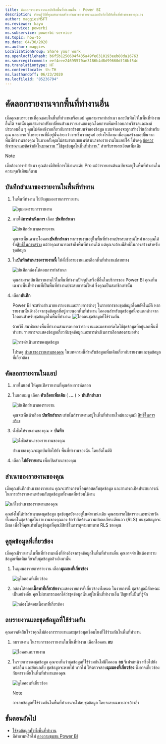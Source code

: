 ```yaml
---
title: คัดลอกรายงานจากแอปหรือพื้นที่ทำงานอื่น - Power BI
description: เรียนรู้วิธีที่คุณสามารถสร้างสำเนาของรายงานและบันทึกไปยังพื้นที่ทำงานของคุณเอง
author: maggiesMSFT
ms.reviewer: kayu
ms.service: powerbi
ms.subservice: powerbi-service
ms.topic: how-to
ms.date: 04/30/2020
ms.author: maggies
LocalizationGroup: Share your work
ms.openlocfilehash: b6f5b1250604f435a49fe6310193eeb80da16763
ms.sourcegitcommit: eef4eee24695570ae3186b4d8d99660df16bf54c
ms.translationtype: HT
ms.contentlocale: th-TH
ms.lasthandoff: 06/23/2020
ms.locfileid: "85236794"
---
```

# <a name="copy-reports-from-other-workspaces"></a>คัดลอกรายงานจากพื้นที่ทำงานอื่น

เมื่อคุณพบรายงานที่คุณชอบในพื้นที่ทำงานหรือแอป คุณสามารถทำสำเนา และบันทึกไว้ในพื้นที่ทำงานอื่นได้ จากนั้นคุณสามารถปรับเปลี่ยนสำเนารายงานของคุณโดยการเพิ่มหรือลบภาพวิชวลและองค์ประกอบอื่น ๆ คุณไม่ต้องกังวลเกี่ยวกับการสร้างแบบจำลองข้อมูล แบบจำลองจะถูกสร้างไว้แล้วสำหรับคุณ และการแก้ไขรายงานที่มีอยู่นั้นง่ายกว่าการเริ่มจากศูนย์ อย่างไรก็ตาม เมื่อคุณสร้างแอปขึ้นจากพื้นที่ทำงานของคุณ ในบางครั้งคุณไม่สามารถเผยแพร่สำเนาของรายงานในแอปได้ โปรดดู [ข้อควรพิจารณาและข้อจำกัดในบทความ "ใช้ชุดข้อมูลในพื้นที่ทำงาน"](service-datasets-across-workspaces.md#considerations-and-limitations) สำหรับรายละเอียดเพิ่มเติม

> [!NOTE]
> เมื่อต้องการทำสำเนา คุณต้องมีสิทธิ์การใช้งานระดับ Pro แม้ว่ารายงานต้นฉบับจะอยู่ในพื้นที่ทำงานในความจุพรีเมียมก็ตาม

## <a name="save-a-copy-of-a-report-in-a-workspace"></a>บันทึกสำเนาของรายงานในพื้นที่ทำงาน

1. ในพื้นที่ทำงาน ไปยังมุมมองรายการรายงาน

    ![มุมมองรายการรายงาน](media/service-datasets-copy-reports/power-bi-report-list-view.png)

1. ภายใต้**การดำเนินการ** เลือก **บันทึกสำเนา**

    ![บันทึกสำเนาของรายงาน](media/service-datasets-copy-reports/power-bi-dataset-save-report-copy.png)

    คุณจะเห็นเฉพาะไอคอน**บันทึกสำเนา** หากรายงานอยู่ในพื้นที่ทำงานประสบการณ์ใหม่ และคุณได้รับ[สิทธิ์ในการสร้าง](service-datasets-build-permissions.md) แม้ว่าคุณสามารถเข้าถึงพื้นที่ทำงานได้ แต่คุณจะต้องมีสิทธิ์ในการสร้างสำหรับชุดข้อมูล

3. ใน**บันทึกสำเนาของรายงานนี้** ให้ตั้งชื่อรายงานและเลือกพื้นที่ทำงานปลายทาง

    ![บันทึกกล่องโต้ตอบการทำสำเนา](media/service-datasets-copy-reports/power-bi-dataset-save-report.png)

    คุณสามารถบันทึกรายงานไว้ในพื้นที่ทำงานปัจจุบันหรือที่อื่นในบริการของ Power BI คุณเห็นเฉพาะพื้นที่ทำงานที่เป็นพื้นที่ทำงานประสบการณ์ใหม่ ซึ่งคุณเป็นสมาชิกเท่านั้น 
  
4. เลือก**บันทึก**

    Power BI จะสร้างสำเนาของรายงานและรายการต่างๆ ในรายการของชุดข้อมูลโดยอัตโนมัติ หากรายงานนั้นอ้างอิงจากชุดข้อมูลที่อยู่ภายนอกพื้นที่ทำงาน ไอคอนสำหรับชุดข้อมูลนี้จะแตกต่างจากไอคอนสำหรับชุดข้อมูลในพื้นที่ทำงาน: ![ไอคอนชุดข้อมูลที่ใช้ร่วมกัน](media/service-datasets-discover-across-workspaces/power-bi-shared-dataset-icon.png)
    
    ด้วยวิธี สมาชิกของพื้นที่ทำงานสามารถบอกว่ารายงานและแดชบอร์ดใดใช้ชุดข้อมูลที่อยู่นอกพื้นที่ทำงาน รายการจะแสดงข้อมูลเกี่ยวกับชุดข้อมูลและการดำเนินการเลือกสองสามอย่าง

    ![การดำเนินการของชุดข้อมูล](media/service-datasets-across-workspaces/power-bi-dataset-actions.png)

    โปรดดู [สำเนาของรายงานของคุณ](#your-copy-of-the-report) ในบทความนี้สำหรับข้อมูลเพิ่มเติมเกี่ยวกับรายงานและชุดข้อมูลที่เกี่ยวข้อง

## <a name="copy-a-report-in-an-app"></a>คัดลอกรายงานในแอป

1. ภายในแอป ให้คุณเปิดรายงานที่คุณต้องการคัดลอก
2. ในแถบเมนู เลือก **ตัวเลือกเพิ่มเติม** ( **...** ) > **บันทึกสำเนา**

    ![บันทึกสำเนาของรายงาน](media/service-datasets-copy-reports/power-bi-save-copy.png)

    คุณจะเห็นตัวเลือก **บันทึกสำเนา** เท่านั้นถ้ารายงานอยู่ในพื้นที่ทำงานใหม่และคุณมี [สิทธิ์ในการสร้าง](service-datasets-build-permissions.md)

3. ตั้งชื่อให้รายงานของคุณ > **บันทึก**

    ![ตั้งชื่อสำเนาของรายงานของคุณ](media/service-datasets-copy-reports/power-bi-save-report-from-app.png)

    สำเนาของคุณจะถูกบันทึกไปยัง พื้นที่ทำงานของฉัน โดยอัตโนมัติ

4. เลือก **ไปยังรายงาน** เพื่อเปิดสำเนาของคุณ

## <a name="your-copy-of-the-report"></a>สำเนาของรายงานของคุณ

เมื่อคุณบันทึกสำเนาของรายงาน คุณจะสร้างการเชื่อมต่อสดกับชุดข้อมูล และสามารถเปิดประสบการณ์ในการสร้างรายงานพร้อมกับชุดข้อมูลทั้งหมดที่พร้อมใช้งาน 

![แก้ไขสำเนาของรายงานของคุณ](media/service-datasets-copy-reports/power-bi-edit-report-copy.png)

คุณยังไม่ได้ทำสำเนาของชุดข้อมูล ชุดข้อมูลยังคงอยู่ในตำแหน่งเดิม คุณสามารถใช้ตารางและหน่วยวัดทั้งหมดในชุดข้อมูลในรายงานของคุณเอง ข้อจำกัดด้านความปลอดภัยระดับแถว (RLS) บนชุดข้อมูลจะมีผล เพื่อให้คุณเท่านั้นดูข้อมูลที่คุณมีสิทธิในการดูตามบทบาท RLS ของคุณ

## <a name="view-related-datasets"></a>ดูชุดข้อมูลที่เกี่ยวข้อง

เมื่อคุณมีรายงานในพื้นที่ทำงานหนึ่งที่อ้างอิงจากชุดข้อมูลในพื้นที่ทำงานอื่น คุณอาจจำเป็นต้องทราบข้อมูลเพิ่มเติมเกี่ยวกับชุดข้อมูลอ้างอิงมานั้น

1. ในมุมมองรายการรายงาน เลือก**มุมมองที่เกี่ยวข้อง**

    ![ดูไอคอนที่เกี่ยวข้อง](media/service-datasets-copy-reports/power-bi-dataset-view-related.png)

1. กล่องโต้ตอบ**เนื้อหาที่เกี่ยวข้อง**จะแสดงรายการที่เกี่ยวข้องทั้งหมด ในรายการนี้ ชุดข้อมูลมีลักษณะเป็นอย่างอื่น คุณไม่สามารถบอกได้ว่าชุดข้อมูลนั้นอยู่ในพื้นที่ทำงานอื่น ปัญหานี้เป็นที่รู้จัก
 
    ![กล่องโต้ตอบเนื้อหาที่เกี่ยวข้อง](media/service-datasets-copy-reports/power-bi-dataset-related.png)

## <a name="delete-a-report-and-its-shared-dataset"></a>ลบรายงานและชุดข้อมูลที่ใช้ร่วมกัน

คุณอาจตัดสินใจว่าคุณไม่ต้องการรายงานและชุดข้อมูลเชื่อมโยงที่ใช้ร่วมกันในพื้นที่ทำงาน

1. ลบรายงาน ในรายการของรายงานในพื้นที่ทำงาน เลือกไอคอน **ลบ**

    ![ไอคอนลบรายงาน](media/service-datasets-across-workspaces/power-bi-datasets-delete-report.png)

2. ในรายการของชุดข้อมูล คุณจะเห็นว่าชุดข้อมูลที่ใช้ร่วมกันไม่มีไอคอน **ลบ** รีเฟรชหน้า หรือไปยังหน้าอื่น และย้อนกลับ ชุดข้อมูลจะหายไป หากไม่ ให้ตรวจสอบ**มุมมองที่เกี่ยวข้อง** ซึ่งอาจเกี่ยวข้องกับตารางอื่นในพื้นที่ทำงานของคุณ

    ![ดูไอคอนที่เกี่ยวข้อง](media/service-datasets-across-workspaces/power-bi-dataset-view-related-icon.png)

    > [!NOTE]
    > การลบข้อมูลที่ใช้ร่วมกันในพื้นที่ทำงานจะไม่ลบชุดข้อมูล โดยจะลบเฉพาะการอ้างอิง


## <a name="next-steps"></a>ขั้นตอนถัดไป

- [ใช้ชุดข้อมูลทั่วทั้งพื้นที่ทำงาน](service-datasets-across-workspaces.md)
- มีคำถามหรือไม่ [ลองถามชุมชน Power BI](https://community.powerbi.com/)
